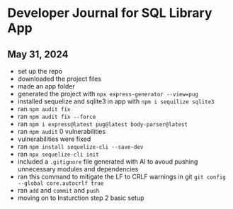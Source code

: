 # Developer Journal for SQL Library App


## May 31, 2024
- set up the repo
- downloaded the project files
- made an app folder
- generated the project with 
`npx express-generator --view=pug`
- installed sequelize and sqlite3 in app with `npm i sequilize sqlite3`
- ran `npm audit fix`
- ran `npm audit fix --force`
- ran `npm i express@latest pug@latest body-parser@latest`
- ran `npm audit` 0 vulnerabilities
- vulnerabilities were fixed
- ran `npm install sequelize-cli --save-dev`
- ran `npx sequelize-cli init`
- included a `.gitignore` file generated with AI to avoud pushing unnecessary modules and dependencies
- ran this command to mitigate the LF to CRLF warnings in git `git config --global core.autocrlf true`
- ran `add` and `commit` and `push`
- moving on to Insturction step 2 basic setup